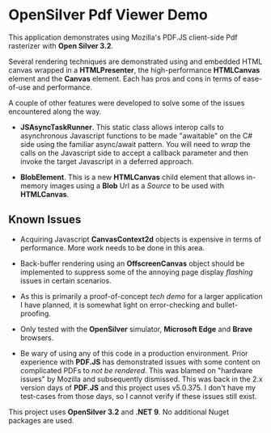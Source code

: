 # OpenSilver Pdf Viewer Demo

This application demonstrates using Mozilla's PDF.JS client-side Pdf rasterizer with **Open Silver 3.2**.

Several rendering techniques are demonstrated using and embedded HTML canvas wrapped in a **HTMLPresenter**, the high-performance **HTMLCanvas** element and the **Canvas** element. Each has pros and cons in terms of ease-of-use and performance.

A couple of other features were developed to solve some of the issues encountered along the way.

- **JSAsyncTaskRunner**. This static class allows interop calls to asynchronous Javascript functions to be made "awaitable" on the C# side using the familiar async/await pattern. You will need to *wrap* the calls on the Javascript side to accept a callback parameter and then invoke the target Javascript in a deferred approach.

- **BlobElement**. This is a new **HTMLCanvas** child element that allows in-memory images using a **Blob** Url as a *Source* to be used with **HTMLCanvas**.

## Known Issues

- Acquiring Javascript **CanvasContext2d** objects is expensive in terms of performance. More work needs to be done in this area.

- Back-buffer rendering using an **OffscreenCanvas** object should be implemented to suppress some of the annoying page display *flashing* issues in certain scenarios.

- As this is primarily a proof-of-concept *tech demo* for a larger application I have planned, it is somewhat light on error-checking and bullet-proofing.

- Only tested with the **OpenSilver** simulator, **Microsoft Edge** and **Brave** browsers.

- Be wary of using any of this code in a production environment. Prior experience with **PDF.JS** has demonstrated issues with some content on complicated PDFs to *not be rendered*. This was blamed on "hardware issues" by Mozilla and subsequently dismissed. This was back in the 2.x version days of **PDF.JS** and this project uses v5.0.375. I don't have my test-cases from those days, so I cannot verify if these issues still exist.

This project uses **OpenSilver 3.2** and **.NET 9**. No additional Nuget packages are used. 

